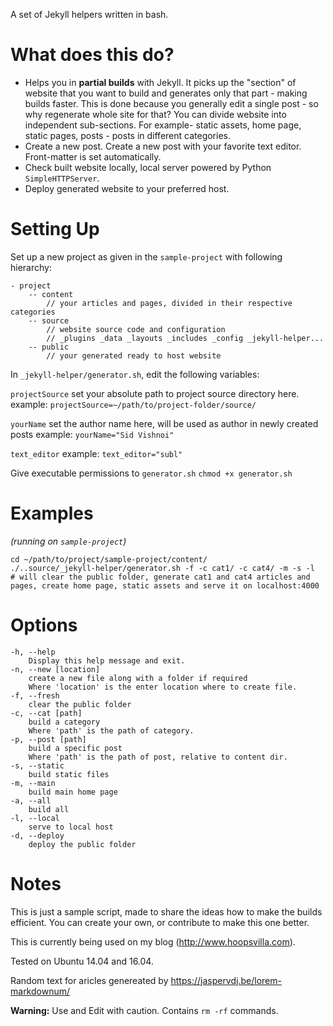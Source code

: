 A set of Jekyll helpers written in bash.

What does this do?
===========

- Helps you in **partial builds** with Jekyll. It picks up the "section" of website that you want to build and generates only that part - making builds faster. This is done because you generally edit a single post - so why regenerate whole site for that?
You can divide website into independent sub-sections. For example- static assets, home page, static pages, posts - posts in different categories.
- Create a new post. Create a new post with your favorite text editor. Front-matter is set automatically.
- Check built website locally, local server powered by Python `SimpleHTTPServer`.
- Deploy generated website to your preferred host.

Setting Up
=========
Set up a new project as given in the `sample-project` with following hierarchy:
```
- project
    -- content
	    // your articles and pages, divided in their respective categories
    -- source
	    // website source code and configuration
	    // _plugins _data _layouts _includes _config _jekyll-helper...
    -- public
	    // your generated ready to host website
```
In `_jekyll-helper/generator.sh`, edit the following variables:

`projectSource`
	 set your absolute path to project source directory here.
	 example: `projectSource=~/path/to/project-folder/source/`
	 
`yourName`
set the author name here, will be used as author in newly created posts
example: `yourName="Sid Vishnoi"`

`text_editor`
example: `text_editor="subl"`


Give executable permissions to `generator.sh`
`chmod +x generator.sh`

Examples
====
_(running on `sample-project`)_
```
cd ~/path/to/project/sample-project/content/
./..source/_jekyll-helper/generator.sh -f -c cat1/ -c cat4/ -m -s -l
# will clear the public folder, generate cat1 and cat4 articles and pages, create home page, static assets and serve it on localhost:4000 
```
Options
=========
	-h, --help
		Display this help message and exit.
	-n, --new [location]
		create a new file along with a folder if required
		Where 'location' is the enter location where to create file.
	-f, --fresh
		clear the public folder
	-c, --cat [path]
		build a category
		Where 'path' is the path of category.
	-p, --post [path]
		build a specific post
		Where 'path' is the path of post, relative to content dir.
	-s, --static
		build static files
	-m, --main
		build main home page
	-a, --all
		build all
	-l, --local
		serve to local host
	-d, --deploy
		deploy the public folder


Notes
===
This is just a sample script, made to share the ideas how to make the builds efficient. You can create your own, or contribute to make this one better.

This is currently being used on my blog (http://www.hoopsvilla.com).

Tested on Ubuntu 14.04 and 16.04.

Random text for aricles genereated by https://jaspervdj.be/lorem-markdownum/

**Warning:** Use and Edit with caution. Contains `rm -rf` commands.

